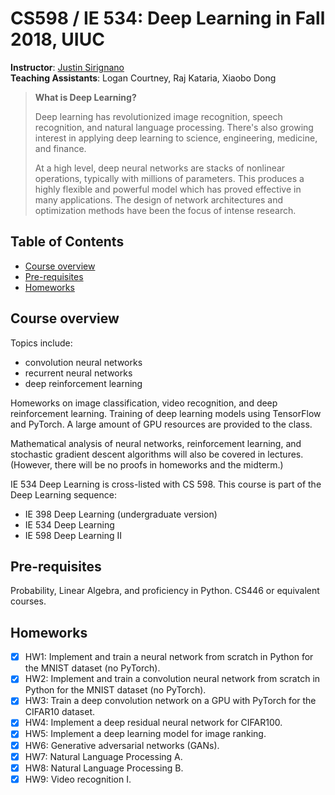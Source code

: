 # CS598 / IE 534: Deep Learning in Fall 2018, UIUC

**Instructor**: [Justin Sirignano](https://jasirign.github.io/)  
**Teaching Assistants**: Logan Courtney, Raj Kataria, Xiaobo Dong 

> **What is Deep Learning?**
> 
> Deep learning has revolutionized image recognition, speech recognition, and natural language processing. There's also growing interest in applying deep learning to science, engineering, medicine, and finance.
> 
> At a high level, deep neural networks are stacks of nonlinear operations, typically with millions of parameters. This produces a highly flexible and powerful model which has proved effective in many applications. The design of network architectures and optimization methods have been the focus of intense research.

## Table of Contents

- [Course overview](#course-overview)
- [Pre-requisites](#pre-requisites)
- [Homeworks](#homeworks)


## Course overview

Topics include:

- convolution neural networks
- recurrent neural networks
- deep reinforcement learning

Homeworks on image classification, video recognition, and deep reinforcement learning. Training of deep learning models using TensorFlow and PyTorch. A large amount of GPU resources are provided to the class.

Mathematical analysis of neural networks, reinforcement learning, and stochastic gradient descent algorithms will also be covered in lectures. (However, there will be no proofs in homeworks and the midterm.)

IE 534 Deep Learning is cross-listed with CS 598. This course is part of the Deep Learning sequence:

- IE 398 Deep Learning (undergraduate version)
- IE 534 Deep Learning
- IE 598 Deep Learning II


## Pre-requisites

Probability, Linear Algebra, and proficiency in Python. CS446 or equivalent courses.


## Homeworks

- [x] HW1: Implement and train a neural network from scratch in Python for the MNIST dataset (no PyTorch).
- [x] HW2: Implement and train a convolution neural network from scratch in Python for the MNIST dataset (no PyTorch).
- [x] HW3: Train a deep convolution network on a GPU with PyTorch for the CIFAR10 dataset.
- [x] HW4: Implement a deep residual neural network for CIFAR100.
- [x] HW5: Implement a deep learning model for image ranking.
- [x] HW6: Generative adversarial networks (GANs).
- [x] HW7: Natural Language Processing A.
- [x] HW8: Natural Language Processing B.
- [x] HW9: Video recognition I.